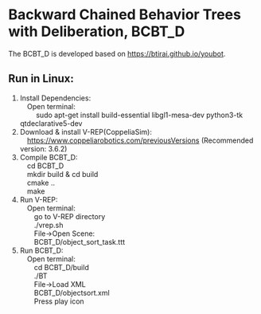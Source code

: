 # Backward Chained Behavior Trees with Deliberation, BCBT_D
The BCBT_D is developed based on https://btirai.github.io/youbot.  
## Run in Linux:  
1. Install Dependencies:  
    &emsp;Open terminal:  
         &emsp; &emsp;sudo apt-get install build-essential libgl1-mesa-dev python3-tk qtdeclarative5-dev
2. Download & install V-REP(CoppeliaSim):  
    &emsp;https://www.coppeliarobotics.com/previousVersions (Recommended version: 3.6.2)  
3. Compile BCBT_D:  
    &emsp;cd BCBT_D    
    &emsp;mkdir build & cd build  
    &emsp;cmake ..  
    &emsp;make  
4. Run V-REP:  
    &emsp;Open terminal:  
        &emsp;&emsp;go to V-REP directory  
        &emsp;&emsp;./vrep.sh  
        &emsp;&emsp;File->Open Scene:  
        &emsp;&emsp;BCBT_D/object_sort_task.ttt  
5. Run BCBT_D:  
    &emsp;Open terminal:  
         &emsp;&emsp;cd BCBT_D/build  
         &emsp;&emsp;./BT  
         &emsp;&emsp;File->Load XML  
         &emsp;&emsp;BCBT_D/objectsort.xml   
         &emsp;&emsp;Press play icon 
